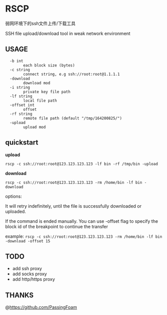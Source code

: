 # RSCP

弱网环境下的ssh文件上传/下载工具

SSH file upload/download tool in weak network environment


## USAGE
```
  -b int
        each block size (bytes)
  -c string
        connect string, e.g ssh://root:root@1.1.1.1
  -download
        download mod
  -i string
        private key file path
  -lf string
        local file path
  -offset int
        offset
  -rf string
        remote file path (default "/tmp/164200825/")
  -upload
        upload mod
```
## quickstart
**upload**

`rscp -c ssh://root:root@123.123.123.123 -lf bin -rf /tmp/bin -upload`

**download**

`rscp -c ssh://root:root@123.123.123.123 -rm /home/bin -lf bin -download` 

options:

It will retry indefinitely, until the file is successfully downloaded or uploaded.

If the command is ended manually. You can use -offset flag to specify the block id of the breakpoint to continue the transfer

example:
`rscp -c ssh://root:root@123.123.123.123 -rm /home/bin -lf bin -download -offset 15` 

## TODO
* add ssh proxy
* add socks proxy
* add http/https proxy

## THANKS
@https://github.com/PassingFoam
